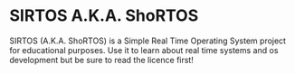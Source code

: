 # SIRTOS A.K.A. ShoRTOS
SIRTOS (A.K.A. ShoRTOS) is a Simple Real Time Operating System project for educational purposes.
Use it to learn about real time systems and os development but be sure to read the licence first!

